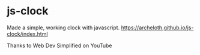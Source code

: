 # js-clock
Made a simple, working clock with javascript. https://archeloth.github.io/js-clock/index.html

Thanks to Web Dev Simplified on YouTube
